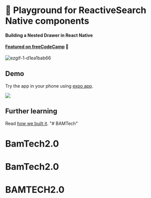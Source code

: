 # 📱 Playground for ReactiveSearch Native components
#### Building a Nested Drawer in React Native

#### [Featured on freeCodeCamp](https://medium.freecodecamp.org/how-to-build-a-nested-drawer-menu-with-react-native-a1c2fdcab6c9) :tada:

![ezgif-1-d1ea1bab66](https://user-images.githubusercontent.com/5961873/38978733-dc548a64-43d5-11e8-827e-2fe0b64cac9c.gif)

## Demo

Try the app in your phone using [expo app](https://expo.io/@dhruvdutt/native-kitchensink).

![](https://i.imgur.com/EkjqFcj.png)

## Further learning

Read [how we built it](https://medium.freecodecamp.org/how-to-build-a-nested-drawer-menu-with-react-native-a1c2fdcab6c9).
"# BAMTech" 
# BamTech2.0
# BamTech2.0
# BAMTECH2.0
